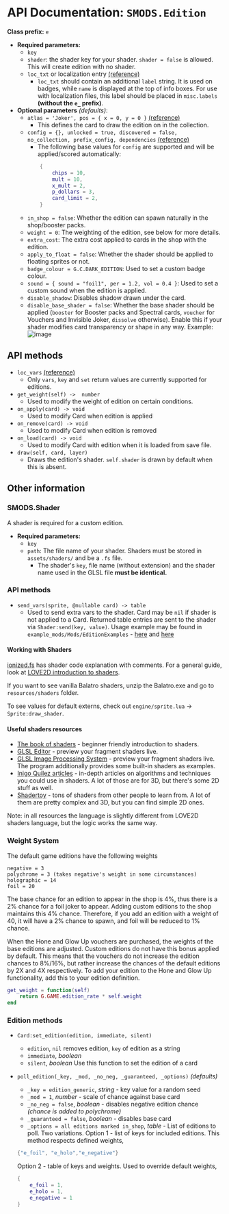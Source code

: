 # API Documentation: `SMODS.Edition`
**Class prefix:** `e`
- **Required parameters:**
	- `key`
	- `shader`: the shader key for your shader. `shader = false` is allowed. This will create edition with no shader.
	- `loc_txt` or localization entry [(reference)](https://github.com/Steamodded/smods/wiki/Localization)
		- `loc_txt` should contain an additional `label` string. It is used on badges, while `name` is displayed at the top of info boxes. For use with localization files, this label should be placed in `misc.labels` **(without the `e_` prefix)**.
- **Optional parameters** *(defaults)*:
	- `atlas = 'Joker', pos = { x = 0, y = 0 }` [(reference)](https://github.com/Steamodded/smods/wiki/SMODS.Atlas#applying-textures-to-cards)
		- This defines the card to draw the edition on in the collection.
	- `config = {}, unlocked = true, discovered = false, no_collection, prefix_config, dependencies` [(reference)](https://github.com/Steamodded/smods/wiki/API-Documentation#common-parameters)
		- The following base values for `config` are supported and will be applied/scored automatically:
		```lua
			{
				chips = 10,
				mult = 10,
				x_mult = 2,
				p_dollars = 3,
				card_limit = 2,
			}
		```
	- `in_shop = false`: Whether the edition can spawn naturally in the shop/booster packs.
	- `weight = 0`: The weighting of the edition, see below for more details.
	- `extra_cost`: The extra cost applied to cards in the shop with the edition.
	- `apply_to_float = false`: Whether the shader should be applied to floating sprites or not.
	- `badge_colour = G.C.DARK_EDITION`: Used to set a custom badge colour.
	- `sound = { sound = "foil1", per = 1.2, vol = 0.4 }`: Used to set a custom sound when the edition is applied.
	- `disable_shadow`: Disables shadow drawn under the card.
	- `disable_base_shader = false`: Whether the base shader should be applied (`booster` for Booster packs and Spectral cards, `voucher` for Vouchers and Invisible Joker, `dissolve` otherwise). Enable this if your shader modifies card transparency or shape in any way. Example:<br/>![image](https://github.com/user-attachments/assets/c7b32385-e486-40c2-9a83-c8a09a67185c)

## API methods
- `loc_vars` [(reference)](https://github.com/Steamodded/smods/wiki/Localization#Localization-functions)
	- Only `vars`, `key` and `set` return values are currently supported for editions.
- `get_weight(self) ->  number `
	- Used to modify the weight of edition on certain conditions.
- `on_apply(card) -> void`
	- Used to modify Card when edition is applied
- `on_remove(card) -> void`
	- Used to modify Card when edition is removed
- `on_load(card) -> void`
	- Used to modify Card with edition when it is loaded from save file.
- `draw(self, card, layer)`
	- Draws the edition's shader. `self.shader` is drawn by default when this is absent.
## Other information
### SMODS.Shader
A shader is required for a custom edition.
- **Required parameters:**
	- `key`
	- `path`: The file name of your shader. Shaders must be stored in `assets/shaders/` and be a `.fs` file.
		- The shader's `key`, file name (without extension) and the shader name used in the GLSL file **must be identical.**

### API methods
- `send_vars(sprite, @nullable card) -> table`
	- Used to send extra vars to the shader. Card may be `nil` if shader is not applied to a Card. Returned table entries are sent to the shader via `Shader:send(key, value)`. Usage example may be found in `example_mods/Mods/EditionExamples` - [here](https://github.com/Steamodded/examples/blob/master/Mods/EditionExamples/EditionExamples.lua#L126) and [here](https://github.com/Steamodded/examples/blob/master/Mods/EditionExamples/assets/shaders/gold.fs#L24)


#### Working with Shaders
[ionized.fs](https://github.com/Steamodded/examples/blob/master/Mods/EditionExamples/assets/shaders/ionized.fs) has shader code explanation with comments.
For a general guide, look at [LOVE2D introduction to shaders](https://blogs.love2d.org/content/beginners-guide-shaders).

If you want to see vanilla Balatro shaders, unzip the Balatro.exe and go to `resources/shaders` folder.

To see values for default externs, check out `engine/sprite.lua` -> `Sprite:draw_shader`.


#### Useful shaders resources
- [The book of shaders](https://thebookofshaders.com) - beginner friendly introduction to shaders.
- [GLSL Editor](https://patriciogonzalezvivo.github.io/glslEditor/) - preview your fragment shaders live.
- [GLSL Image Processing System](https://github.com/kajott/GIPS/releases) - preview your fragment shaders live. The program additionally provides some built-in shaders as examples.
- [Inigo Quilez articles](https://iquilezles.org/articles/) - in-depth articles on algorithms and techniques you could use in shaders. A lot of those are for 3D, but there's some 2D stuff as well.
- [Shadertoy](https://www.shadertoy.com) - tons of shaders from other people to learn from. A lot of them are pretty complex and 3D, but you can find simple 2D ones.

Note: in all resources the language is slightly different from LOVE2D shaders language, but the logic works the same way.


### Weight System
The default game editions have the following weights
```
negative = 3
polychrome = 3 (takes negative's weight in some circumstances)
holographic = 14
foil = 20
```
The base chance for an edition to appear in the shop is 4%, thus there is a 2% chance for a foil joker to appear. Adding custom editions to the shop maintains this 4% chance. Therefore, if you add an edition with a weight of 40, it will have a 2% chance to spawn, and foil will be reduced to 1% chance.

When the Hone and Glow Up vouchers are purchased, the weights of the base editions are adjusted. Custom editions do not have this bonus applied by default. This means that the vouchers do not increase the edition chances to 8%/16%, but rather increase the chances of the default editions by 2X and 4X respectively. To add your edition to the Hone and Glow Up functionality, add this to your edition definition.
```lua
get_weight = function(self)
	return G.GAME.edition_rate * self.weight
end
```

### Edition methods
- `Card:set_edition(edition, immediate, silent)`
	- `edition`, `nil` removes edition, `key` of edition as a string
	- `immediate`, *boolean*
	- `silent`, *boolean*
Use this function to set the edition of a card

- `poll_edition(_key, _mod, _no_neg, _guaranteed, _options)` *(defaults)*
	- `_key = edition_generic`, *string* - key value for a random seed
	- `_mod = 1`, *number* - scale of chance against base card
	- `_no_neg = false`, *boolean* - disables negative edition chance *(chance is added to polychrome)*
	- `_guaranteed = false`, *boolean* - disables base card
	- `_options = all editions marked in_shop`, *table* - List of editions to poll. Two variations.
	Option 1 - list of keys for included editions. This method respects defined weights,
	```lua
	{"e_foil", "e_holo","e_negative"}
	```
	Option 2 - table of keys and weights. Used to override default weights,
	```lua
	{
		e_foil = 1,
		e_holo = 1,
		e_negative = 1
	}
	```